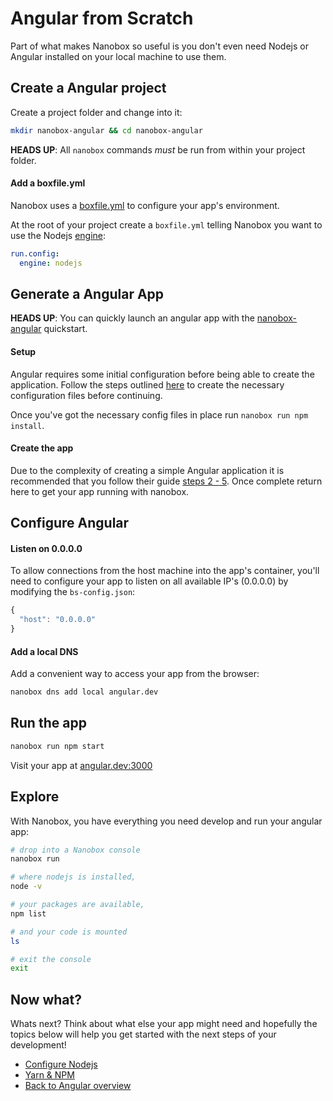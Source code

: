 # Angular from Scratch
Part of what makes Nanobox so useful is you don't even need Nodejs or Angular installed on your local machine to use them.

## Create a Angular project
Create a project folder and change into it:

```bash
mkdir nanobox-angular && cd nanobox-angular
```

**HEADS UP**: All `nanobox` commands *must* be run from within your project folder.

#### Add a boxfile.yml
Nanobox uses a <a href="https://docs.nanobox.io/boxfile/" target="\_blank">boxfile.yml</a> to configure your app's environment.

At the root of your project create a `boxfile.yml` telling Nanobox you want to use the Nodejs <a href="https://docs.nanobox.io/engines/" target="\_blank">engine</a>:

```yaml
run.config:
  engine: nodejs
```

## Generate a Angular App
**HEADS UP**:  You can quickly launch an angular app with the <a href="https://github.com/nanobox-quickstarts/nanobox-angular" target="\_blank">nanobox-angular</a> quickstart.

#### Setup
Angular requires some initial configuration before being able to create the application. Follow the steps outlined <a href="https://angular.io/docs/ts/latest/quickstart.html#!#add-config-files" target="\_blank">here</a> to create the necessary configuration files before continuing.

Once you've got the necessary config files in place run `nanobox run npm install`.

#### Create the app
Due to the complexity of creating a simple Angular application it is recommended that you follow their guide <a href="https://angular.io/docs/ts/latest/quickstart.html#!#ngmodule" target="\_blank">steps 2 - 5</a>. Once complete return here to get your app running with nanobox.

## Configure Angular

#### Listen on 0.0.0.0
To allow connections from the host machine into the app's container, you'll need to configure your app to listen on all available IP's (0.0.0.0) by modifying the `bs-config.json`:

```javascript
{
  "host": "0.0.0.0"
}
```

#### Add a local DNS
Add a convenient way to access your app from the browser:

```bash
nanobox dns add local angular.dev
```

## Run the app

```bash
nanobox run npm start
```

Visit your app at <a href="http://angular.dev:3000" target="\_blank">angular.dev:3000</a>

## Explore
With Nanobox, you have everything you need develop and run your angular app:

```bash
# drop into a Nanobox console
nanobox run

# where nodejs is installed,
node -v

# your packages are available,
npm list

# and your code is mounted
ls

# exit the console
exit
```

## Now what?
Whats next? Think about what else your app might need and hopefully the topics below will help you get started with the next steps of your development!

* [Configure Nodejs](/javascript/angular/configure-nodejs)
* [Yarn & NPM](/javascript/angular/package-managers)
* [Back to Angular overview](/javascript/angular)

